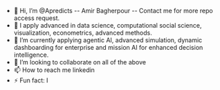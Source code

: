 - 👋 Hi, I’m @Apredicts -- Amir Bagherpour -- Contact me for more repo access request. 
- 👀 I apply advanced in data science, computational social science, visualization, econometrics, advanced methods. 
- 🌱 I’m currently applying agentic AI, advanced simulation, dynamic dashboarding for enterprise and mission AI for enhanced decision intelligence. 
- 💞️ I’m looking to collaborate on all of the above
- 📫 How to reach me linkedin
- ⚡ Fun fact: I 

<!---
Apredicts/Apredicts is a ✨ special ✨ repository/
You can click the Preview link to take a look at your changes.
--->
